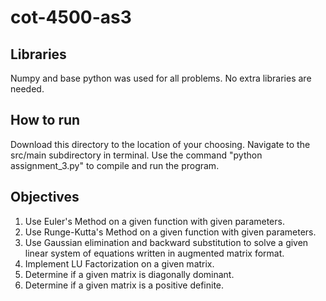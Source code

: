 # cot-4500-as3

## Libraries
Numpy and base python was used for all problems. No extra libraries are needed.

## How to run
Download this directory to the location of your choosing. Navigate to the src/main subdirectory in terminal. Use the command "python assignment_3.py" to compile and run the program.

## Objectives
1. Use Euler's Method on a given function with given parameters.
2. Use Runge-Kutta's Method on a given function with given parameters.
3. Use Gaussian elimination and backward substitution to solve a given linear system of equations written in augmented matrix format.
4. Implement LU Factorization on a given matrix.
5. Determine if a given matrix is diagonally dominant.
6. Determine if a given matrix is a positive definite.
